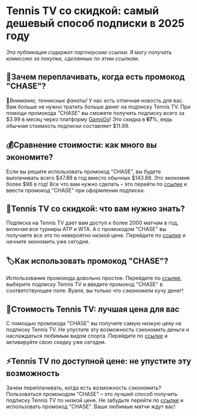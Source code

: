 # Tennis TV со скидкой: самый дешевый способ подписки в 2025 году

*Эта публикация содержит партнерские ссылки. Я могу получать комиссию за покупки, сделанные по этим ссылкам.*

## 🎾Зачем переплачивать, когда есть промокод "CHASE"? 

🚀*Внимание, теннисные фанаты!* У нас есть отличная новость для вас. Вам больше не нужно тратить больше денег на подписку Tennis TV. При помощи промокода "CHASE" вы сможете получить подписку всего за $3.99 в месяц через платформу [GamsGo](https://www.gamsgo.com/partner/ykeX7B)! Это скидка в 𝟔𝟕%, ведь обычная стоимость подписки составляет $11.99.

## 💰Сравнение стоимости: как много вы экономите?

Если вы решите использовать промокод "CHASE", вы будете выплачивать всего $47.88 в год вместо обычных $143.88. Это экономия более $96 в год! Все что вам нужно сделать – это перейти по [ссылке](https://www.gamsgo.com/partner/ykeX7B) и ввести промокод "CHASE" при оформлении подписки.

## 🎁Tennis TV со скидкой: что вам нужно знать?

Подписка на Tennis TV дает вам доступ к более 2000 матчам в год, включая все турниры ATP и WTA. А с промокодом "CHASE" вы получаете все это по невероятно низкой цене. Перейдите по [ссылке](https://www.gamsgo.com/partner/ykeX7B) и начните экономить уже сегодня.

## 🏷️Как использовать промокод "CHASE"?

Использование промокода довольно простое. Перейдите по [ссылке](https://www.gamsgo.com/partner/ykeX7B), выберите подписку Tennis TV и введите промокод "CHASE" в соответствующее поле. Вуаля, вы только что сэкономили кучу денег!

## 🎯Стоимость Tennis TV: лучшая цена для вас

С помощью промокода "CHASE" вы получите самую низкую цену на подписку Tennis TV. Не упустите эту возможность сэкономить деньги и наслаждаться любимым видом спорта. Перейдите по [ссылке](https://www.gamsgo.com/partner/ykeX7B) и активируйте свою скидку уже сегодня.

## ⚡️Tennis TV по доступной цене: не упустите эту возможность 

Зачем переплачивать, когда есть возможность сэкономить? Пользоваться промокодом "CHASE" – это лучший способ получить подписку Tennis TV по низкой цене. Не забудьте перейти по [ссылке](https://www.gamsgo.com/partner/ykeX7B) и использовать промокод "CHASE". Ваши любимые матчи ждут вас!